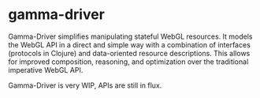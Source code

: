# gamma-driver

Gamma-Driver simplifies manipulating stateful WebGL resources. It models the WebGL API in a direct and simple way with a combination of interfaces (protocols in Clojure) and data-oriented resource descriptions. This allows for improved composition, reasoning, and optimization over the traditional imperative WebGL API.  

Gamma-Driver is very WIP, APIs are still in flux.




